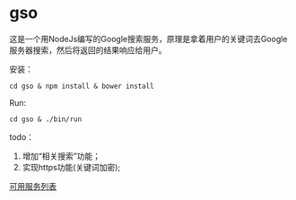 gso
===
这是一个用NodeJs编写的Google搜索服务，原理是拿着用户的关键词去Google服务器搜索，然后将返回的结果响应给用户。

安装：

`cd gso & npm install & bower install`

Run:

`cd gso & ./bin/run`

todo：

1. 增加“相关搜索”功能；
2. 实现https功能(关键词加密);

[可用服务列表](https://github.com/lenbo-ma/gso/wiki/%E5%8F%AF%E7%94%A8%E6%9C%8D%E5%8A%A1%E5%88%97%E8%A1%A8)
